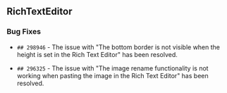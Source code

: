 ##  RichTextEditor

###    Bug Fixes

- `## 298946` - The issue with "The bottom border is not visible when the height is set in the Rich Text Editor" has been resolved.

- `## 296325` - The issue with "The image rename functionality is not working when pasting the image in the Rich Text Editor" has been resolved.
